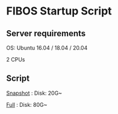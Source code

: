 # FIBOS Startup Script

## Server requirements

OS: Ubuntu 16.04 / 18.04 / 20.04

2 CPUs

## Script

[Snapshot](https://github.com/fibos123/Fibos-Startup-Script/blob/master/snapshot.sh) : Disk: 20G~

[Full](https://github.com/fibos123/Fibos-Startup-Script/blob/master/full.sh) : Disk: 80G~
